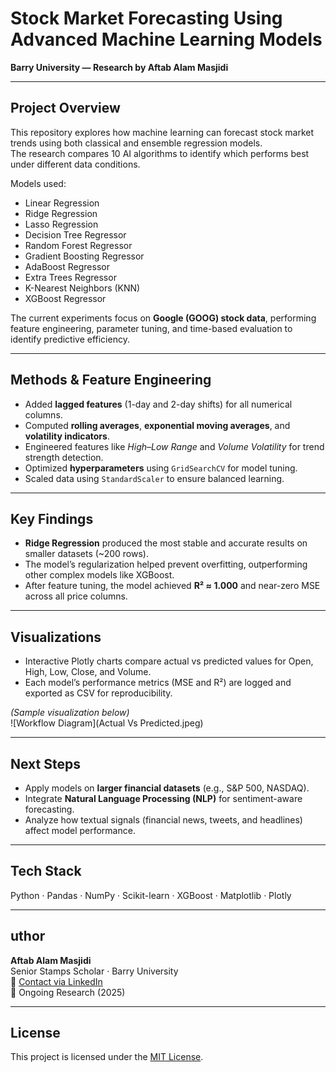 # Stock Market Forecasting Using Advanced Machine Learning Models  
**Barry University — Research by Aftab Alam Masjidi**

---

## Project Overview
This repository explores how machine learning can forecast stock market trends using both classical and ensemble regression models.  
The research compares 10 AI algorithms to identify which performs best under different data conditions.

Models used:
- Linear Regression  
- Ridge Regression  
- Lasso Regression  
- Decision Tree Regressor  
- Random Forest Regressor  
- Gradient Boosting Regressor  
- AdaBoost Regressor  
- Extra Trees Regressor  
- K-Nearest Neighbors (KNN)  
- XGBoost Regressor  

The current experiments focus on **Google (GOOG) stock data**, performing feature engineering, parameter tuning, and time-based evaluation to identify predictive efficiency.

---

## Methods & Feature Engineering
- Added **lagged features** (1-day and 2-day shifts) for all numerical columns.  
- Computed **rolling averages**, **exponential moving averages**, and **volatility indicators**.  
- Engineered features like *High–Low Range* and *Volume Volatility* for trend strength detection.  
- Optimized **hyperparameters** using `GridSearchCV` for model tuning.  
- Scaled data using `StandardScaler` to ensure balanced learning.

---

## Key Findings
- **Ridge Regression** produced the most stable and accurate results on smaller datasets (~200 rows).  
- The model’s regularization helped prevent overfitting, outperforming other complex models like XGBoost.  
- After feature tuning, the model achieved **R² ≈ 1.000** and near-zero MSE across all price columns.

---

## Visualizations
- Interactive Plotly charts compare actual vs predicted values for Open, High, Low, Close, and Volume.  
- Each model’s performance metrics (MSE and R²) are logged and exported as CSV for reproducibility.  

*(Sample visualization below)*  
![Workflow Diagram](Actual Vs Predicted.jpeg)

---

## Next Steps
- Apply models on **larger financial datasets** (e.g., S&P 500, NASDAQ).  
- Integrate **Natural Language Processing (NLP)** for sentiment-aware forecasting.  
- Analyze how textual signals (financial news, tweets, and headlines) affect model performance.

---

## Tech Stack
Python · Pandas · NumPy · Scikit-learn · XGBoost · Matplotlib · Plotly

---

## uthor
**Aftab Alam Masjidi**  
Senior Stamps Scholar · Barry University  
📧 [Contact via LinkedIn](https://www.linkedin.com/in/aftabalammasjidi)  
📅 Ongoing Research (2025)

---

## License
This project is licensed under the [MIT License](LICENSE).

